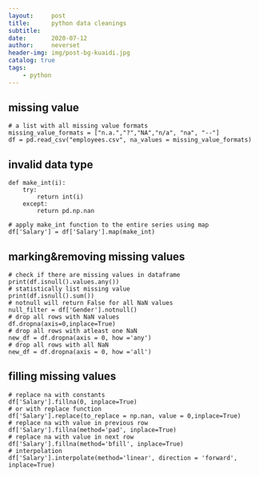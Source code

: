 ```yaml
---
layout:     post
title:      python data cleanings
subtitle:   
date:       2020-07-12
author:     neverset
header-img: img/post-bg-kuaidi.jpg
catalog: true
tags:
    - python
---
```


## missing value

    # a list with all missing value formats
    missing_value_formats = ["n.a.","?","NA","n/a", "na", "--"]
    df = pd.read_csv("employees.csv", na_values = missing_value_formats)   

## invalid data type

    def make_int(i):
        try:
            return int(i)
        except:
            return pd.np.nan

    # apply make_int function to the entire series using map
    df['Salary'] = df['Salary'].map(make_int)

## marking&removing missing values

    # check if there are missing values in dataframe
    print(df.isnull().values.any())
    # statistically list missing value
    print(df.isnull().sum())
    # notnull will return False for all NaN values
    null_filter = df['Gender'].notnull()
    # drop all rows with NaN values
    df.dropna(axis=0,inplace=True)
    # drop all rows with atleast one NaN
    new_df = df.dropna(axis = 0, how ='any')  
    # drop all rows with all NaN
    new_df = df.dropna(axis = 0, how ='all')

## filling missing values

    # replace na with constants
    df['Salary'].fillna(0, inplace=True)
    # or with replace function 
    df['Salary'].replace(to_replace = np.nan, value = 0,inplace=True)
    # replace na with value in previous row
    df['Salary'].fillna(method='pad', inplace=True)
    # replace na with value in next row
    df['Salary'].fillna(method='bfill', inplace=True)
    # interpolation
    df['Salary'].interpolate(method='linear', direction = 'forward', inplace=True)